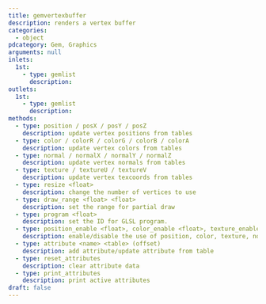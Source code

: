 ```yaml
---
title: gemvertexbuffer
description: renders a vertex buffer
categories:
  - object
pdcategory: Gem, Graphics
arguments: null
inlets:
  1st:
    - type: gemlist
      description:
outlets:
  1st:
    - type: gemlist
      description:
methods:
  - type: position / posX / posY / posZ
    description: update vertex positions from tables
  - type: color / colorR / colorG / colorB / colorA
    description: update vertex colors from tables
  - type: normal / normalX / normalY / normalZ
    description: update vertex normals from tables
  - type: texture / textureU / textureV
    description: update vertex texcoords from tables
  - type: resize <float>
    description: change the number of vertices to use
  - type: draw_range <float> <float>
    description: set the range for partial draw
  - type: program <float>
    description: set the ID for GLSL program.
  - type: position_enable <float>, color_enable <float>, texture_enable <float>, normal_enable <float>, attribute_enable <float>
    description: enable/disable the use of position, color, texture, normal, and attribute data
  - type: attribute <name> <table> (offset)
    description: add attribute/update attribute from table
  - type: reset_attributes
    description: clear attribute data
  - type: print_attributes
    description: print active attributes
draft: false
---
```

